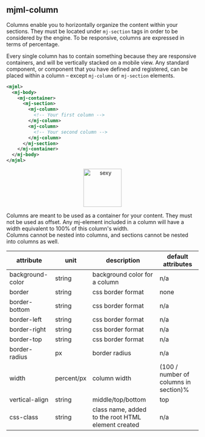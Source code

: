 ## mjml-column

Columns enable you to horizontally organize the content within your sections. They must be located under `mj-section` tags in order to be considered by the engine.
To be responsive, columns are expressed in terms of percentage.

Every single column has to contain something because they are responsive containers, and will be vertically stacked on a mobile view. Any standard component, or component that you have defined and registered, can be placed within a column – except `mj-column` or `mj-section` elements.

```xml
<mjml>
  <mj-body>
    <mj-container>
      <mj-section>
        <mj-column>
          <!-- Your first column -->
        </mj-column>
        <mj-column>
          <!-- Your second column -->
        </mj-column>
      </mj-section>
    </mj-container>
  </mj-body>
</mjml>
```

<p align="center">
  <a href="https://mjml.io/try-it-live/components/column">
    <img width="100px" src="http://imgh.us/TRYITLIVE.svg" alt="sexy" />
  </a>
</p>

<aside class="notice">
  Columns are meant to be used as a container for your content. They must not be used as offset. Any mj-element included in a column will have a width equivalent to 100% of this column's width.
</aside>

<aside class="warning">
  Columns cannot be nested into columns, and sections cannot be nested into columns as well.
</aside>

attribute           | unit        | description                    | default attributes
--------------------|-------------|--------------------------------|--------------------------------------
background-color    | string      | background color for a column  | n/a
border              | string      | css border format              | none
border-bottom       | string      | css border format              | n/a
border-left         | string      | css border format              | n/a
border-right        | string      | css border format              | n/a
border-top          | string      | css border format              | n/a
border-radius       | px          | border radius                  | n/a
width               | percent/px  | column width                   | (100 / number of columns in section)%
vertical-align      | string      | middle/top/bottom              | top
css-class | string | class name, added to the root HTML element created | n/a

